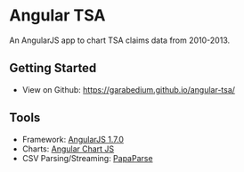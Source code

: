 # Angular TSA
An AngularJS app to chart TSA claims data from 2010-2013.

## Getting Started
- View on Github: https://garabedium.github.io/angular-tsa/

## Tools
- Framework: [AngularJS 1.7.0](https://angularjs.org/)
- Charts: [Angular Chart JS](http://jtblin.github.io/angular-chart.js/)
- CSV Parsing/Streaming: [PapaParse](https://www.papaparse.com/)
